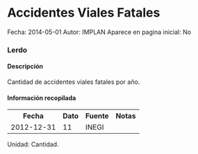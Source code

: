 Accidentes Viales Fatales
=====

Fecha: 2014-05-01
Autor: IMPLAN
Aparece en pagina inicial: No

### Lerdo

#### Descripción

Cantidad de accidentes viales fatales por año.

#### Información recopilada

<table class="table table-hover table-bordered">
  <tr><th>Fecha</th><th>Dato</th><th>Fuente</th><th>Notas</th></tr>
  <tr><td>2012-12-31</td><td>11</td><td>INEGI</td><td></td></tr>
</table>

Unidad: Cantidad.
